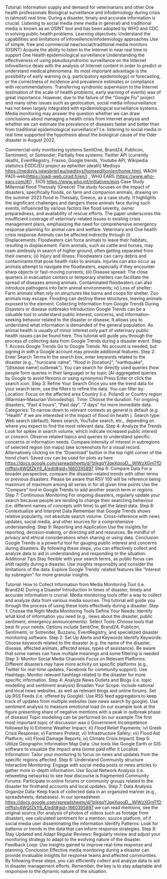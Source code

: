 Tutorial: Information supply and demand for veterinarians and other One health professionals
Biological surveillance and infodemiology during crisis in (almost) real time. During a disaster, timely and accurate information is crucial. Listening to social media (new media in general) and traditional media is known as an OSINT tool and has been adopted by WHO and CDC in solving public health problems.
Learning objectives:
Understand the capabilities and limitations of infoveillence/infodemiology approaches
Use of simple, free and commercial new/social/traditional media monitors (OSINT)
Acquire the ability to listen to the Internet in near real time to support One Health epidemiological surveillance
Understanding the effectiveness of using pseudosyndromic surveillance on the Internet
Infovaillence deals with the analysis of Internet content in order to predict or understand medical phenomena. Its most important advantage is the possibility of early warning (e.g. participatory epidemiology) or forecasting, or the correctness of incidence and prevalence estimates or compliance with recommendations. Transferring syndromic supervision to the Internet (estimation of the scale of health problems, early warning of events) was of great importance. However, due to the failure of the "Google Flu" project and many other issues such as geolocation, social media infosurveillance has not been largely integrated with epidemiological surveillance systems. Media monitoring may answer the question whether we can draw conclusions about managing a health crisis from Internet analysis and whether we can estimate the prevalence of diseases faster and better than from traditional epidemiological surveillance? I.e. listening to social media in real time supported the hypothesis about the biological cause of the Oder disaster in August 2022. 

Commercial-only monitoring systems SentiOne, Brand24, Publicon, Sentimenti, or Sotrender;
Partially free systems: Twitter API (currently death), EventRegistry, Frazeo, Google trends, Youtube API, Wikipedia statistics
ECDC/EU project as eptwitter (death) Medisys https://medisys.newsbrief.eu/medisys/homeedition/en/home.html, WAOH PADI-web(https://padi-web.cirad.fr/en/) , WHO EARS (https://www.who-ears.com/#/) , EIOS https://www.who.int/initiatives/eios 
Case Study Millennial flood Thessaly (Greece)
The study focuses on the impact of disasters, specifically floods, on farm and companion animals, drawing on the summer 2023 flood in Thessaly, Greece, as a case study. It highlights the significant challenges and dangers these animals face during such events, influenced by various factors like flood severity, owner preparedness, and availability of rescue efforts. The paper underscores the insufficient coverage of veterinary-related issues in existing crisis management plans, emphasizing the need for comprehensive emergency response planning for animal care and welfare.
Veterinary and One health crisis response
Animals can be affected indirectly through (i) Displacements: Floodwaters can force animals to leave their habitats, resulting in displacement. Farm animals, such as cattle and horses, may roam aimlessly in search of higher ground, often getting separated from their owners; (ii) Injury and illness: Floodwaters can carry debris and contaminants that pose health risks to animals. Injuries can also occur as animals attempt to navigate the floodwaters, especially if they encounter sharp objects or fast-moving currents; (iii) Disease spread: The close quarters in evacuation centers or temporary shelters can facilitate the spread of diseases among animals. Contaminated floodwaters can also introduce pathogens into farm animal environments; iv) Loss of shelter: Farm animals often rely on structures like barns and coops for shelter. Zoo animals may escape. Flooding can destroy these structures, leaving animals exposed to the element.
Collecting Information from Google Trends During Disasters or disease outbreaks
Introduction
Google Trends can be a valuable tool to understand public interest, concerns, and information-seeking behavior related to the disaster or disease. It allows you to understand what information is demanded of the general population. As animal health is usually of minor interest only part of veterinary public health issues can be found here. This tutorial will guide you through the process of collecting data from Google Trends during a disaster event.
Step 1: Access Google Trends
Go to Google Trends.
No account is needed, but signing in with a Google account may provide additional features.
Step 2: Enter Search Terms
In the search box, enter keywords related to the disaster (e.g., "hurricane name", "flood in [location]", "earthquake", “[disease name] outbreak”).
You can search for directly used queries (how people form queries in their language) or by topic (AI-aggregated queries by Google to avoid flexions or using synonyms)
Press Enter or click the search icon.
Step 3: Refine Your Search
Once you see the trend data for your search term, use the filters to refine the data.
You can filter by:
Location: Focus on the affected area Country (i.e. Poland) or Country region (Warmian–Masurian Voivodeship).
Time: Choose the duration. For ongoing disasters, “Past 4 hours”, “Past day”, “7 days”  for more immediate data.
Categories: To narrow down to relevant contexts as general is default (e.g. "Health" if we are interested in the impact of flood on health ).
Search type: Web search (default), News search, YouTube search, etc., depending on where you expect to find the most relevant data.
Step 4: Analyze the Trends
Look for spikes in search volume, which indicate increased public interest or concern.
Observe related topics and queries to understand specific concerns or information needs.
Compare intensity of interest in subregions of selected region (on maps)
take screenshots for a visual record. Alternatively clicking on the “Download” button in the top right corner of the trend chart. Saved csv can be used for plots as here https://docs.google.com/spreadsheets/d/1zjkgqYJqeXqooD__WIWzXGmTfDmfftsIy4WQfZkY6_4/edit#gid=1660395897 
Step 6: Compare Data
For a broader perspective, compare the disaster-related trends with other terms or previous disasters.
Please be aware that RSV 100 will be reference being maximum of maximum among all series in for all given time points
Use the "Compare" tool in Google Trends to add another search term or regions.
Step 7: Continuous Monitoring
For ongoing disasters, regularly update your search because people are tending to change their searching behaviour (i.e. different names of concepts with time) to get the latest data.
Step 8: Contextualize and Interpret Data
Remember that Google Trends shows relative popularity, not absolute search volume.
Cross-reference with news updates, social media, and other sources for a comprehensive understanding.
Step 9: Reporting and Application
Use the insights for reporting, decision-making, or directing aid and resources.
Be mindful of privacy and ethical considerations when sharing or using data.
Conclusion
Google Trends is a powerful tool for gauging public interest and concerns during disasters. By following these steps, you can effectively collect and analyze data to aid in understanding and responding to the situation.
Additional Tips
Stay flexible with your search terms, as public focus can shift rapidly during a disaster.
Use insights responsibly and consider the limitations of the data.
Explore Google Trends’ related features like "Interest by subregion" for more granular insights.


Tutorial: How to Collect Information from Media Monitoring Tool (i.e. Brand24) During a Disaster
Introduction
In times of disaster, timely and accurate information is crucial. Media monitoring tools offer a way to collect and analyze data from various media sources. This tutorial will guide you through the process of using these tools effectively during a disaster.
Step 1: Choose the Right Media Monitoring Tools
Define Your Needs: Identify what kind of information you need (e.g., news about the disaster, public sentiment, emergency announcements).
Select Tools: Choose tools that best fit your needs. Options include  SentiOne, Brand24, Publicon, Sentimenti, or Sotrender, Buzzano, EventRegistry, and specialized disaster monitoring software.
Step 2: Set Up Alerts and Keywords
Identify Keywords: Choose keywords related to the disaster (e.g. the name of the disaster, disease, affected animals, affected areas, types of assistance).
Be aware that some names can have multiple meanings and some filtering is needed
Step 3: Monitor Social Media Channels
Focus on Relevant Platforms: Different disasters may have more activity on specific platforms (e.g., Twitter for real-time updates, Facebook for community support).
Use Hashtags: Monitor relevant hashtags related to the disaster for more specific information.
Step 4: Analyze News Outlets and Blogs (i.e. topic modelling and sentiment analysis)
Broaden Your Scope: Include national and local news websites, as well as relevant blogs and online forums.
Set Up RSS Feeds (i.e. offered by Google): Use RSS feed aggregators to keep track of updates from multiple websites (see news search by google).
Use sentiment analysis to measure emotional load (in our example look at the figure presenting share of negative mentions with a peak in outbreak phase of disease)
Topic modelling can be performed (in our example The first most important topic of discussion was i) Government Incompetence followed by ii) Extreme Weather Impact; iii) Flood Relief Payments; iv) Greek Crisis Response; v) Farmers Protest; vi) Infrastructure Safety; vii) Flood Aid Platform; viii) Flood Damage Reports; ix) Climate Crisis Impact)
Step 5: Utilize Geographic Information
Map Data: Use tools like Google Earth or GIS software to visualize the impact area (some paid offer it
Localize Information: Tailor your monitoring to focus on news and updates from the specific regions affected.
Step 6: Understand  Community structure
Interactive Monitoring: Engage with social media posts or news articles to gather more in-depth information.
Use Social Network Analysis (i.e. retweeting networks) to see how discourse is fragmented
Community Forums: Participate in online forums or community groups related to the disaster for firsthand accounts and local updates.
Step 7: Data Analysis
Organize Data: Keep track of collected data in an organized manner (e.g., spreadsheets, databases).
In our spreadsheet https://docs.google.com/spreadsheets/d/1zjkgqYJqeXqooD__WIWzXGmTfDmfftsIy4WQfZkY6_4/edit#gid=1660395897 we can read mentions, see the original source (for analysis of photos of videos such as footage from disaster), see calculated sentiment for a mention, source platform, of if social media user disseminating the information
Identify Patterns: Look for patterns or trends in the data that can inform response strategies.
Step 8: Stay Updated and Adapt
Regular Reviews: Regularly review and adjust your monitoring strategy to adapt to the evolving nature of the disaster.
Feedback Loop: Use insights gained to improve real-time response and planning.
Conclusion
Effective media monitoring during a disaster can provide invaluable insights for response teams and affected communities. By following these steps, you can efficiently collect and analyze data to aid in disaster management efforts. Remember, the key is to stay adaptable and responsive to the dynamic nature of the situation.
